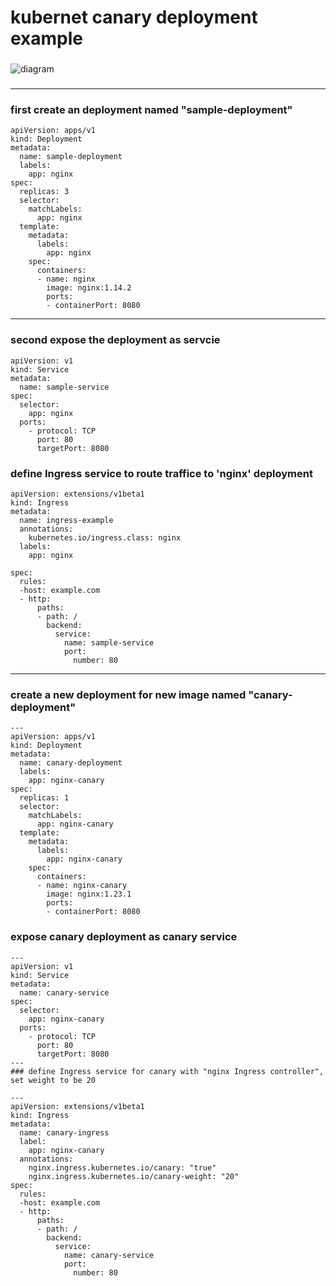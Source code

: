 # kubernet canary deployment example

###
![diagram](https://github.com/MeganLiu/kubernet_canary_deployment.md/issues/1#issue-1730966067)

###
---
### first create an deployment named "sample-deployment"
```
apiVersion: apps/v1
kind: Deployment
metadata:
  name: sample-deployment
  labels:
    app: nginx
spec:
  replicas: 3
  selector:
    matchLabels:
      app: nginx
  template:
    metadata:
      labels:
        app: nginx
    spec:
      containers:
      - name: nginx
        image: nginx:1.14.2
        ports:
        - containerPort: 8080
```
---
### second expose the deployment as servcie  
```
apiVersion: v1
kind: Service
metadata:
  name: sample-service
spec:
  selector:
    app: nginx
  ports:
    - protocol: TCP
      port: 80
      targetPort: 8080

```
### define Ingress service to route traffice to 'nginx' deployment
```
apiVersion: extensions/v1beta1
kind: Ingress
metadata:
  name: ingress-example
  annotations:
    kubernetes.io/ingress.class: nginx
  labels:
    app: nginx

spec:
  rules:
  -host: example.com
  - http:
      paths:
      - path: /
        backend:
          service:
            name: sample-service
            port:
              number: 80
```
---
### create a new deployment  for  new image named "canary-deployment"
```
---
apiVersion: apps/v1
kind: Deployment
metadata:
  name: canary-deployment
  labels:
    app: nginx-canary
spec:
  replicas: 1
  selector:
    matchLabels:
      app: nginx-canary
  template:
    metadata:
      labels:
        app: nginx-canary
    spec:
      containers:
      - name: nginx-canary
        image: nginx:1.23.1
        ports:
        - containerPort: 8080

```
### expose canary deployment as canary service
```
---
apiVersion: v1
kind: Service
metadata:
  name: canary-service
spec:
  selector:
    app: nginx-canary
  ports:
    - protocol: TCP
      port: 80
      targetPort: 8080
---
### define Ingress service for canary with "nginx Ingress controller", set weight to be 20

---
apiVersion: extensions/v1beta1
kind: Ingress
metadata:
  name: canary-ingress
  label:
    app: nginx-canary
  annotations:
    nginx.ingress.kubernetes.io/canary: "true"
    nginx.ingress.kubernetes.io/canary-weight: "20"
spec:
  rules:
  -host: example.com
  - http:
      paths:
      - path: /
        backend:
          service:
            name: canary-service
            port:
              number: 80
```
